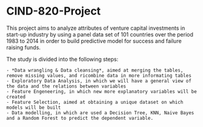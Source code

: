 # CIND-820-Project

This project aims to analyze attributes of venture capital investments in start-up 
industry by using a panel data set of 101 countries over the period 1983 to 2014
in order to build predictive model for success and failure raising funds.

The study is divided into the following steps:

    - *Data wrangling & Data cleansing*, aimed at merging the tables, 
    remove missing values, and ricombine data in more informating tables
    - Exploratory Data Analysis, in which we will have a general view of the data and the relations between variables
    - Feature Engeneering, in which new more explanatory variables will be created
    - Feature Selection, aimed at obtaining a unique dataset on which models will be built
    - Data modelling, in which are used a Decision Tree, KNN, Naive Bayes and a Random Forest to predict the dependent variable. 
